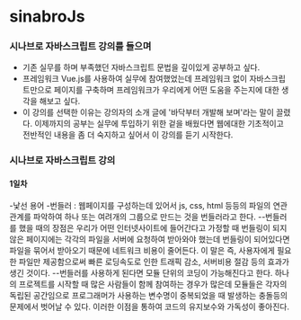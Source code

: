 # sinabroJs
### 시나브로 자바스크립트 강의를 들으며
- 기존 실무를 하며 부족했던 자바스크립트 문법을 깊이있게 공부하고 싶다.
- 프레임워크 Vue.js를 사용하여 실무에 참여했었는데 프레임워크 없이 자바스크립트만으로 페이지를 구축하며 프레임워크가 우리에게 어떤 도움을 주는지에 대한 생각을 해보고 싶다.
- 이 강의를 선택한 이유는 강의자의 소개 글에 '바닥부터 개발해 보며'라는 말이 끌렸다. 이제까지의 공부는 실무에 투입하기 위한 겉을 배웠다면 웹에대한 기초적이고 전반적인 내용을 좀 더 숙지하고 싶어서 이 강의를 듣기 시작한다.

### 시나브로 자바스크립트 강의
#### 1일차
-낯선 용어
  -번들러 : 웹페이지를 구성하는데 있어서 js, css, html 등등의 파일의 연관관계를 파악하여 하나 또는 여려개의 그룹으로 만드는 것을 번들러라고 한다.
  --번들러를 했을 때의 장점은 우리가 어떤 인터넷사이트에 들어간다고 가정할 때 번들링이 되지 않은 페이지에는 각각의 파일을 서버에 요청하여 받아와야 했는데 번들링이 되어있다면 파일을 묶어서 받아오기 때문에 네트워크 비용이 줄어든다. 이 말은 즉, 사용자에게 필요한 파일만 제공함으로써 빠른 로딩속도로 인한 트래픽 감소, 서버비용 절감 등의 효과가 생긴 것이다.
  --번들러를 사용하게 된다면 모듈 단위의 코딩이 가능해진다고 한다. 하나의 프로젝트를 시작할 때 많은 사람들이 함께 참여하는 경우가 많은데 모듈들은 각자의 독립된 공간임으로 프로그래머가 사용하는 변수명이 중복되었을 때 발생하는 충돌등의 문제에서 벗어날 수 있다. 이러한 이점을 통하여 코드의 유지보수와 가독성이 좋아진다. 
